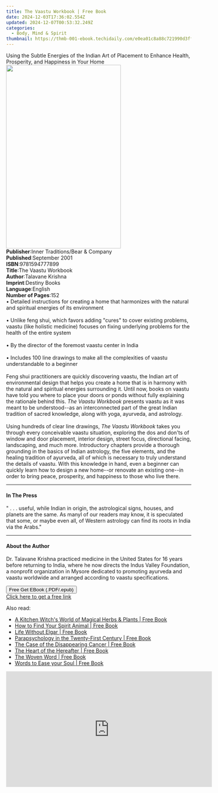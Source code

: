```yaml
---
title: The Vaastu Workbook | Free Book
date: 2024-12-03T17:36:02.554Z
updated: 2024-12-07T00:53:32.249Z
categories:
  - Body, Mind & Spirit
thumbnail: https://thmb-001-ebook.techidaily.com/e0ea01c8a88c721990d3ff1965c990ff3af1ee582ae2bc3fd14ed173f34a5b33.jpg
---
```

<main id="book-container">
  <div class="flex flex-col">
    <div class="book-brief flex-1 py-6 px-4 sm:p-6 md:py-10 md:px-8">
      <!-- brief-->
      <div class="book-brief-main">
        Using the Subtle Energies of the Indian Art of Placement to Enhance
        Health, Prosperity, and Happiness in Your Home
      </div>
    </div>
    <div
      class="book-meta-info flex-1 grid gap-4 col-start-1 col-end-3 row-start-1 sm:mb-6 sm:grid-cols-4 lg:gap-6 lg:col-start-2 lg:row-end-6 lg:row-span-6 lg:mb-0"
    >
      <div
        class="book-meta-info-left place-content-center mt-4 p-4 text-sm leading-6 col-start-2 col-span-2 dark:text-slate-400"
      >
        <img
          class="w-full h-500 object-cover rounded-lg sm:h-255 sm:col-span-2 lg:col-span-full"
          src="https://img-001-ebook.techidaily.com/09c3f555a5d8601cbc0210ef81b95858c8fb4bc4b33ce34b423e88af81e2d03e.jpg"
          alt=""
          width="312"
          height="500"
        />
      </div>
      <div
        class="book-meta-info-right mt-2 col-start-1 row-start-2 col-span-3 self-center"
      >
        <!-- meta data  -->
        <div class="flex flex-col px-4 md:px-8">
          <div class="flex-1">
            <strong>Publisher</strong>:<span class="px-2"
              >Inner Traditions/Bear &amp; Company</span
            >
          </div>
          <div class="flex-1">
            <strong>Published</strong>:<span class="px-2">September 2001</span>
          </div>
          <div class="flex-1">
            <strong>ISBN</strong>:<span class="px-2">9781594777899</span>
          </div>
          <div class="flex-1">
            <strong>Title</strong>:<span class="px-2">The Vaastu Workbook</span>
          </div>
          <div class="flex-1">
            <strong>Author</strong>:<span class="px-2">Talavane Krishna</span>
          </div>
          <div class="flex-1">
            <strong>Imprint</strong>:<span class="px-2">Destiny Books</span>
          </div>
          <div class="flex-1">
            <strong>Language</strong>:<span class="px-2">English</span>
          </div>
          <div class="flex-1">
            <strong>Number of Pages</strong>:<span class="px-2">152</span>
          </div>
        </div>
      </div>
    </div>
    <div class="book-description flex-1 py-6 px-4 sm:p-6 md:py-10 md:px-8">
      <div class="book-description-main">
        <div accordion-content="" id="description">
          • Detailed instructions for creating a home that harmonizes with the
          natural and spiritual energies of its environment<br /><br />• Unlike
          feng shui, which favors adding "cures" to cover existing problems,
          vaastu (like holistic medicine) focuses on fixing underlying problems
          for the health of the entire system<br /><br />• By the director of
          the foremost vaastu center in India<br /><br />• Includes 100 line
          drawings to make all the complexities of vaastu understandable to a
          beginner <br /><br />Feng shui practitioners are quickly discovering
          vaastu, the Indian art of environmental design that helps you create a
          home that is in harmony with the natural and spiritual energies
          surrounding it. Until now, books on vaastu have told you where to
          place your doors or ponds without fully explaining the rationale
          behind this. <i>The Vaastu Workbook</i> presents vaastu as it was
          meant to be understood--as an interconnected part of the great Indian
          tradition of sacred knowledge, along with yoga, ayurveda, and
          astrology. <br /><br />Using hundreds of clear line drawings,
          <i>The Vaastu Workbook</i> takes you through every conceivable vaastu
          situation, exploring the dos and don'ts of window and door placement,
          interior design, street focus, directional facing, landscaping, and
          much more. Introductory chapters provide a thorough grounding in the
          basics of Indian astrology, the five elements, and the healing
          tradition of ayurveda, all of which is necessary to truly understand
          the details of vaastu. With this knowledge in hand, even a beginner
          can quickly learn how to design a new home--or renovate an existing
          one--in order to bring peace, prosperity, and happiness to those who
          live there.
        </div>
        <div class="accordion-fader"></div>
      </div>
    </div>
    <div class="book-excerpts flex-1 py-6 px-4 sm:p-6 md:py-10 md:px-8">
      <!-- excerpts-->
      <div class="book-excerpts-main">
        <hr />
        <h4 class="placeholder placeholder-heading">
          <span>In The Press</span>
        </h4>
        <p>
          " . . . useful, while Indian in origin, the astrological signs,
          houses, and planets are the same. As manyl of our readers may know, it
          is speculated that some, or maybe even all, of Western astrology can
          find its roots in India via the Arabs."
        </p>
      </div>
    </div>
    <div class="book-about-author flex-1 py-6 px-4 sm:p-6 md:py-10 md:px-8">
      <!-- about author-->
      <div class="book-main-author-main">
        <hr />
        <h4 class="placeholder placeholder-heading">
          <span>About the Author</span>
        </h4>
        <p>
          Dr. Talavane Krishna practiced medicine in the United States for 16
          years before returning to India, where he now directs the Indus Valley
          Foundation, a nonprofit organization in Mysore dedicated to promoting
          ayurveda and vaastu worldwide and arranged according to vaastu
          specifications.
        </p>
      </div>
    </div>
    <div class="book-free-get flex-1 py-6 px-4 sm:p-6 md:py-10 md:px-8">
      <button
        id="btn-free-get"
        class="bg-blue-500 hover:bg-blue-700 text-white font-bold py-2 px-4 rounded"
      >
        Free Get EBook (.PDF/.epub)
      </button>
      <div id="countdown-display" class="px-2 text-lg mt-2"></div>
      <a
        id="free-link"
        class="hidden bg-blue-500 hover:bg-blue-700 text-white font-bold py-2 px-4 rounded"
        href="https://www.ebooks.com/en-us/book/95782684/the-vaastu-workbook/talavane-krishna/"
        target="_blank"
        >Click here to get a free link</a
      >
    </div>
    <script>
      let countdownTime = 0;
      let countdownInterval = null;
      document
        .getElementById('btn-free-get')
        .addEventListener('click', startCountdown);
      function startCountdown() {
        countdownTime = new Date().getTime() + 60000 * 3;
        countdownInterval = setInterval(updateCountdown, 1000);
        document.getElementById('btn-free-get').disabled = true;
        document
          .getElementById('btn-free-get')
          .classList.add('bg-gray-500', 'cursor-not-allowed');
      }
      function updateCountdown() {
        let currentTime = new Date().getTime();
        let timeLeft = countdownTime - currentTime;
        let secondsLeft = Math.floor(timeLeft / 1000);
        document.getElementById('countdown-display').innerHTML =
          `Remaining time: ${secondsLeft} seconds.`;
        if (secondsLeft <= 0) {
          clearInterval(countdownInterval);
          document.getElementById('btn-free-get').classList.add('hidden');
          document.getElementById('free-link').classList.remove('hidden');
          document.getElementById('countdown-display').innerHTML = '';
        }
      }
    </script>
  </div>
</main>

<ins class="adsbygoogle"
      style="display:block"
      data-ad-client="ca-pub-7571918770474297"
      data-ad-slot="8358498916"
      data-ad-format="auto"
      data-full-width-responsive="true"></ins>
    

<span class="atpl-alsoreadstyle">Also read:</span>
<div><ul>
<li><a href="https://novels-ebooks.techidaily.com/1791392-9781782796206-a-kitchen-witchs-world-of-magical-herbs-plants/"><u>A Kitchen Witch's World of Magical Herbs & Plants | Free Book</u></a></li>
<li><a href="https://novels-ebooks.techidaily.com/1791925-9781780288604-how-to-find-your-spirit-animal/"><u>How to Find Your Spirit Animal | Free Book</u></a></li>
<li><a href="https://novels-ebooks.techidaily.com/1791396-9781782795254-life-without-elgar/"><u>Life Without Elgar | Free Book</u></a></li>
<li><a href="https://novels-ebooks.techidaily.com/1791741-9780786484461-parapsychology-in-the-twenty-first-century/"><u>Parapsychology in the Twenty-First Century | Free Book</u></a></li>
<li><a href="https://novels-ebooks.techidaily.com/1791401-9781782796138-the-case-of-the-disappearing-cancer/"><u>The Case of the Disappearing Cancer | Free Book</u></a></li>
<li><a href="https://novels-ebooks.techidaily.com/1791402-9781782795278-the-heart-of-the-hereafter/"><u>The Heart of the Hereafter | Free Book</u></a></li>
<li><a href="https://novels-ebooks.techidaily.com/1791407-9781782795414-the-woven-word/"><u>The Woven Word | Free Book</u></a></li>
<li><a href="https://novels-ebooks.techidaily.com/1790778-9781907203978-words-to-ease-your-soul/"><u>Words to Ease your Soul | Free Book</u></a></li>
</ul></div>

<!-- affiliate ads begin -->
<iframe width="560" height="315" src="https://www.youtube.com/embed/uSfA74aeYeA?si=HdJSMdeS7HVtS6-j" title="YouTube video player" frameborder="0" allow="accelerometer; autoplay; clipboard-write; encrypted-media; gyroscope; picture-in-picture; web-share" referrerpolicy="strict-origin-when-cross-origin" allowfullscreen></iframe>
<!-- affiliate ads end -->

